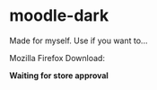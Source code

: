 # moodle-dark

Made for myself. Use if you want to...

Mozilla Firefox Download:

**Waiting for store approval**
